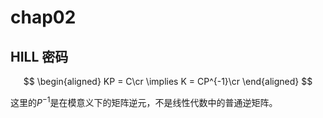 # chap02

## HILL 密码

$$
\begin{aligned}
    KP = C\cr
    \implies K = CP^{-1}\cr
\end{aligned}
$$

这里的$P^{-1}$是在模意义下的矩阵逆元，不是线性代数中的普通逆矩阵。
